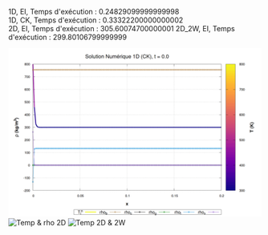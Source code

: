 1D, EI, Temps d'exécution :  0.24829099999999998     
1D, CK, Temps d'exécution :  0.33322200000000002     
2D, EI, Temps d'exécution :   305.60074700000001
2D_2W, EI, Temps d'exécution :   299.80106799999999 


![Temp & rho 1D](images/temp_rho.gif)
![Temp & rho 2D](images/temp_rho_2D.gif)
![Temp 2D & 2W](images/temp_2D_2W.gif)
